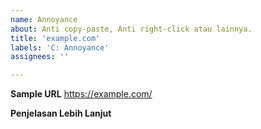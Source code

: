```yaml
---
name: Annoyance
about: Anti copy-paste, Anti right-click atau lainnya.
title: 'example.com'
labels: 'C: Annoyance'
assignees: ''

---
```


**Sample URL**
https://example.com/

**Penjelasan Lebih Lanjut**
<!-- Jika diperlukan, Anda dapat menjelaskannya secara rinci atau memberikan gambar screenshot.
If needed, you can describe it in detail or provide a screenshot image. -->
